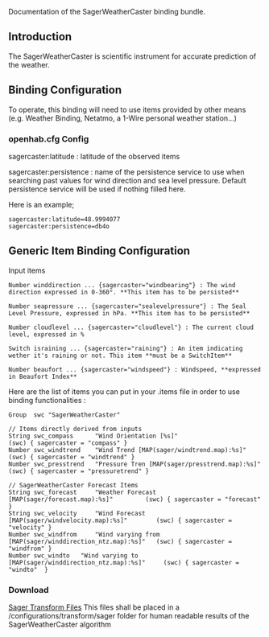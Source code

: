 Documentation of the SagerWeatherCaster binding bundle.

## Introduction

The SagerWeatherCaster is scientific instrument for accurate prediction of the weather.

## Binding Configuration

To operate, this binding will need to use items provided by other means (e.g. Weather Binding, Netatmo, a 1-Wire personal weather station...)

### openhab.cfg Config

sagercaster:latitude : latitude of the observed items

sagercaster:persistence : name of the persistence service to use when searching past values for wind direction and sea level pressure. Default persistence service will be used if nothing filled here.

Here is an example;

    sagercaster:latitude=48.9994077
    sagercaster:persistence=db4o
    
## Generic Item Binding Configuration

Input items

```
Number winddirection ... {sagercaster="windbearing"} : The wind direction expressed in 0-360°. **This item has to be persisted** 

Number seapressure ... {sagercaster="sealevelpressure"} : The Seal Level Pressure, expressed in hPa. **This item has to be persisted**

Number cloudlevel ... {sagercaster="cloudlevel"} : The current cloud level, expressed in %

Switch israining ... {sagercaster="raining"} : An item indicating wether it's raining or not. This item **must be a SwitchItem** 

Number beaufort ... {sagercaster="windspeed"} : Windspeed, **expressed in Beaufort Index**
```
Here are the list of items you can put in your .items file in order to use binding functionalities : 

```
Group  swc "SagerWeatherCaster"

// Items directly derived from inputs
String swc_compass 		"Wind Orientation [%s]" 								(swc) { sagercaster = "compass" }
Number swc_windtrend 	"Wind Trend [MAP(sager/windtrend.map):%s]" 				(swc) { sagercaster = "windtrend" }
Number swc_presstrend 	"Pressure Tren [MAP(sager/presstrend.map):%s]" 			(swc) { sagercaster = "pressuretrend" }

// SagerWeatherCaster Forecast Items
String swc_forecast 	"Weather Forecast [MAP(sager/forecast.map):%s]" 		(swc) { sagercaster = "forecast" }
String swc_velocity 	"Wind Forecast [MAP(sager/windvelocity.map):%s]" 		(swc) { sagercaster = "velocity" }
Number swc_windfrom 	"Wind varying from [MAP(sager/winddirection_ntz.map):%s]" 	(swc) { sagercaster = "windfrom" }
Number swc_windto 	"Wind varying to [MAP(sager/winddirection_ntz.map):%s]" 	(swc) { sagercaster = "windto" 	}
```


### Download
[Sager Transform Files](https://www.dropbox.com/s/6n16x15t3fisbmq/sager.zip?dl=0) This files shall be placed in a /configurations/transform/sager folder for human readable results of the SagerWeatherCaster algorithm
